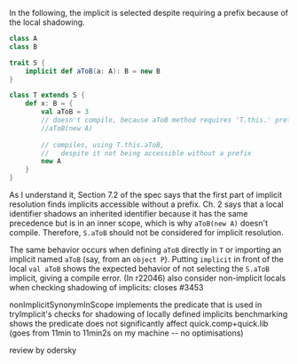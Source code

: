 In the following, the implicit is selected despite requiring a prefix because of the local shadowing.

```scala
class A
class B

trait S {
    implicit def aToB(a: A): B = new B
}

class T extends S {
    def x: B = {
        val aToB = 3
        // doesn't compile, because aToB method requires 'T.this.' prefix
        //aToB(new A)
        
        // compiles, using T.this.aToB,
        //   despite it not being accessible without a prefix
        new A
    }
}
```

As I understand it, Section 7.2 of the spec says that the first part of implicit resolution finds implicits accessible without a prefix.  Ch. 2 says that a local identifier shadows an inherited identifier because it has the same precedence but is in an inner scope, which is why `aToB(new A)` doesn't compile.  Therefore, `S.aToB` should not be considered for implicit resolution.

The same behavior occurs when defining `aToB` directly in `T` or importing an implicit named `aToB` (say, from an `object P`).  Putting `implicit` in front of the local `val aToB` shows the expected behavior of not selecting the `S.aToB` implicit, giving a compile error.
(In r22046) also consider non-implicit locals when checking shadowing of implicits: closes #3453

nonImplicitSynonymInScope implements the predicate that is used in tryImplicit's checks for shadowing of locally defined implicits
benchmarking shows the predicate does not significantly affect quick.comp+quick.lib (goes from 11min to 11min2s on my machine -- no optimisations)

review by odersky
